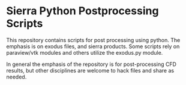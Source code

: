# Sierra Python Postprocessing Scripts

This repository contains scripts for post processing using python. 
The emphasis is on exodus files, and sierra products.
Some scripts rely on paraview/vtk modules and others utilize the exodus.py module.

In general the emphasis of the repository is for post-processing CFD
results, but other disciplines are welcome to hack files and share as needed.